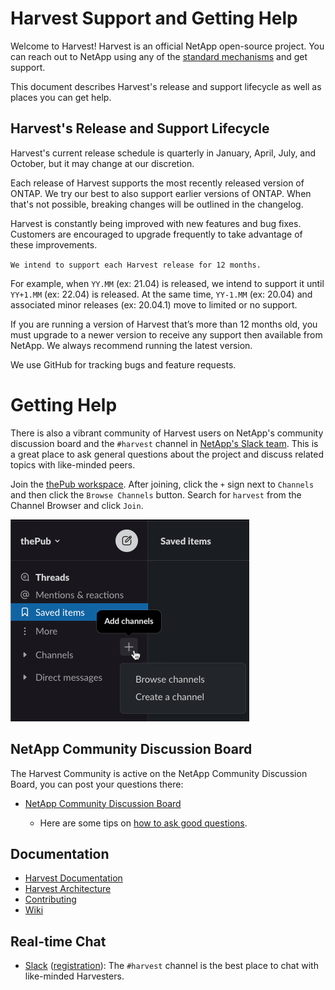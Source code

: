 # Harvest Support and Getting Help

Welcome to Harvest! Harvest is an official NetApp open-source project. You can reach out
to NetApp using any of the [standard mechanisms](http://mysupport.netapp.com/info/web/ECMLP2619434.html) and get support.

This document describes Harvest's release and support lifecycle as well as places you can get help.

## Harvest's Release and Support Lifecycle

Harvest's current release schedule is quarterly in January, April, July, and October, but it may change at our discretion. 

Each release of Harvest supports the most recently released version of ONTAP. We try our best to also support earlier versions of ONTAP. When that's not possible, breaking changes will be outlined in the changelog.

Harvest is constantly being improved with new features and bug fixes. Customers are encouraged to upgrade frequently to take advantage of these improvements.

`We intend to support each Harvest release for 12 months.`

For example, when `YY.MM` (ex: 21.04) is released, we intend to support it until `YY+1.MM` (ex: 22.04) is released. At the same time, `YY-1.MM` (ex: 20.04) and associated minor releases (ex: 20.04.1) move to limited or no support.

If you are running a version of Harvest that’s more than 12 months old, you must upgrade to a newer version to receive any support then available from NetApp. We always recommend running the latest version.

We use GitHub for tracking bugs and feature requests.

# Getting Help

There is also a vibrant community of Harvest users on NetApp's community discussion board and the `#harvest` channel in [NetApp's Slack team](https://netapppub.slack.com/archives/C02072M1UCD). This is a great place to ask general questions about the project and discuss related topics with like-minded peers.

Join the [thePub workspace](https://join.slack.com/t/netapppub/shared_invite/zt-njcjx2sh-1VR2mEDvPcJAmPutOnP~mg). After joining, click the `+` sign next to `Channels` and then click the `Browse Channels` button. Search for `harvest` from the Channel Browser and click `Join`.

![Join channel image](/docs/slack.png)

## NetApp Community Discussion Board

The Harvest Community is active on the NetApp Community Discussion Board, you can post your questions there:

* [NetApp Community Discussion Board](https://community.netapp.com/t5/Data-Infrastructure-Management-Software-Discussions/bd-p/oncommand-storage-management-software-discussions)

  * Here are some tips on [how to ask good questions](https://stackoverflow.com/help/how-to-ask).

## Documentation

* [Harvest Documentation](README.md)
* [Harvest Architecture](ARCHITECTURE.md)
* [Contributing](CONTRIBUTING.md)
* [Wiki](https://github.com/NetApp/harvest/wiki)

## Real-time Chat

* [Slack](https://netapppub.slack.com/archives/C02072M1UCD) ([registration](https://join.slack.com/t/netapppub/shared_invite/zt-njcjx2sh-1VR2mEDvPcJAmPutOnP~mg)):
The `#harvest` channel is the best place to chat with like-minded Harvesters.

